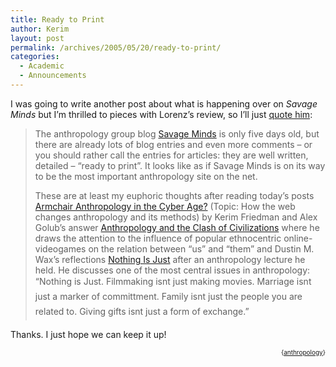```yaml
---
title: Ready to Print
author: Kerim
layout: post
permalink: /archives/2005/05/20/ready-to-print/
categories:
  - Academic
  - Announcements
---
```

I was going to write another post about what is happening over on *Savage Minds* but I&#8217;m thrilled to pieces with Lorenz&#8217;s review, so I&#8217;ll just <a href="http://www.antropologi.info/anthropology/index.php?id=428d17d20718c" onclick="_gaq.push(['_trackEvent', 'outbound-article', 'http://www.antropologi.info/anthropology/index.php?id=428d17d20718c', 'quote him']);" >quote him</a>:

> The anthropology group blog <a href="http://savageminds.org/" onclick="_gaq.push(['_trackEvent', 'outbound-article', 'http://savageminds.org/', 'Savage Minds']);" >Savage Minds</a> is only five days old, but there are already lots of blog entries and even more comments &#8211; or you should rather call the entries for articles: they are well written, detailed &#8211; &#8220;ready to print&#8221;. It looks like as if Savage Minds is on its way to be the most important anthropology site on the net.
> 
> These are at least my euphoric thoughts after reading today&#8217;s posts <a href="http://savageminds.org/2005/05/19/armchair-anthropology-in-the-cyber-age/" onclick="_gaq.push(['_trackEvent', 'outbound-article', 'http://savageminds.org/2005/05/19/armchair-anthropology-in-the-cyber-age/', 'Armchair Anthropology in the Cyber Age?']);" >Armchair Anthropology in the Cyber Age?</a> (Topic: How the web changes anthropology and its methods) by Kerim Friedman and Alex Golub&#8217;s answer <a href="http://savageminds.org/2005/05/19/anthropology-and-the-clash-of-civilizations/" onclick="_gaq.push(['_trackEvent', 'outbound-article', 'http://savageminds.org/2005/05/19/anthropology-and-the-clash-of-civilizations/', 'Anthropology and the Clash of Civilizations']);" >Anthropology and the Clash of Civilizations</a> where he draws the attention to the influence of popular ethnocentric online-videogames on the relation between &#8220;us&#8221; and &#8220;them&#8221; and Dustin M. Wax&#8217;s reflections <a href="http://savageminds.org/2005/05/19/nothing-is-just/" onclick="_gaq.push(['_trackEvent', 'outbound-article', 'http://savageminds.org/2005/05/19/nothing-is-just/', 'Nothing Is Just']);" >Nothing Is Just</a> after an anthropology lecture he held. He discusses one of the most central issues in anthropology: &#8220;Nothing is Just. Filmmaking isnt just making movies. Marriage isnt just a marker of committment. Family isnt just the people you are related to. Giving gifts isnt just a form of exchange.&#8221;

Thanks. I just hope we can keep it up!<!-- technorati tags start -->

<div style="text-align:right;">
  <span style="font-size:x-small;">{<a href="http://technorati.com/tag/anthropology" onclick="_gaq.push(['_trackEvent', 'outbound-article', 'http://technorati.com/tag/anthropology', 'anthropology']);"  rel="tag">anthropology</a>}</span>


<!-- technorati tags end -->

